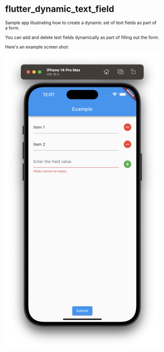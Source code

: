 # flutter_dynamic_text_field

Sample app illustrating how to create a dynamic set of text fields as part of a form.

You can add and delete text fields dynamically as part of filling out the form. 

Here's an example screen shot:

<img src="README.png">

